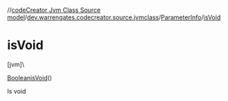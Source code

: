 //[codeCreator Jvm Class Source model](../../../index.md)/[dev.warrengates.codecreator.source.jvmclass](../index.md)/[ParameterInfo](index.md)/[isVoid](is-void.md)

# isVoid

[jvm]\

[Boolean](https://docs.oracle.com/javase/8/docs/api/java/lang/Boolean.html)[isVoid](is-void.md)()

Is void
